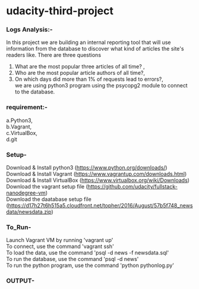# udacity-third-project
### Logs Analysis:-
In this project we are building an internal reporting tool that will use information from the database to discover
what kind of articles the site's readers like. 
There are three questions 
1. What are the most popular three articles of all time? , 
2. Who are the most popular article authors of all time?, 
3. On which days did more than 1% of requests lead to errors?,      
we are using python3 program using the psycopg2 module to connect to the database.

### requirement:-
  a.Python3,     
  b.Vagrant,      
  c.VirtualBox,     
  d.git

### Setup-
   Download & Install python3 (https://www.python.org/downloads/)              
   Download & Install Vagrant (https://www.vagrantup.com/downloads.html)            
   Download & Install VirtualBox (https://www.virtualbox.org/wiki/Downloads)          
   Download the vagrant setup file (https://github.com/udacity/fullstack-nanodegree-vm)         
   Download the daatabase setup file (https://d17h27t6h515a5.cloudfront.net/topher/2016/August/57b5f748_newsdata/newsdata.zip)
   

### To_Run-
  Launch Vagrant VM by running 'vagrant up'         
  To connect, use the command 'vagrant ssh'         
  To load the data, use the command 'psql -d news -f newsdata.sql'          
  To run the database, use the command 'psql -d news'         
  To run the python program, use the command 'python pythonlog.py'          

  
### OUTPUT-
  
